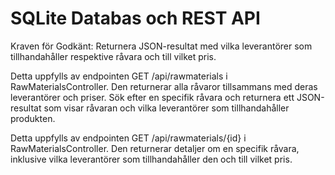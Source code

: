 # SQLite Databas och REST API

Kraven för Godkänt:
Returnera JSON-resultat med vilka leverantörer som tillhandahåller respektive råvara och till vilket pris.

Detta uppfylls av endpointen GET /api/rawmaterials i RawMaterialsController.
Den returnerar alla råvaror tillsammans med deras leverantörer och priser.
Sök efter en specifik råvara och returnera ett JSON-resultat som visar råvaran och vilka leverantörer som tillhandahåller produkten.

Detta uppfylls av endpointen GET /api/rawmaterials/{id} i RawMaterialsController.
Den returnerar detaljer om en specifik råvara, inklusive vilka leverantörer som tillhandahåller den och till vilket pris.

